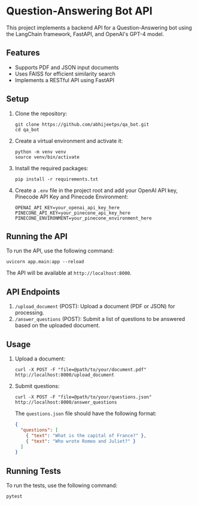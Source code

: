 # Question-Answering Bot API

This project implements a backend API for a Question-Answering bot using the LangChain framework, FastAPI, and OpenAI's GPT-4 model.

## Features

- Supports PDF and JSON input documents
- Uses FAISS for efficient similarity search
- Implements a RESTful API using FastAPI

## Setup

1. Clone the repository:

   ```
   git clone https://github.com/abhijeetps/qa_bot.git
   cd qa_bot
   ```

2. Create a virtual environment and activate it:

   ```
   python -m venv venv
   source venv/bin/activate
   ```

3. Install the required packages:

   ```
   pip install -r requirements.txt
   ```

4. Create a `.env` file in the project root and add your OpenAI API key, Pinecode API Key and Pinecode Environment:

   ```
   OPENAI_API_KEY=your_openai_api_key_here
   PINECONE_API_KEY=your_pinecone_api_key_here
   PINECONE_ENVIRONMENT=your_pinecone_environment_here
   ```

## Running the API

To run the API, use the following command:

```
uvicorn app.main:app --reload
```

The API will be available at `http://localhost:8000`.

## API Endpoints

1. `/upload_document` (POST): Upload a document (PDF or JSON) for processing.
2. `/answer_questions` (POST): Submit a list of questions to be answered based on the uploaded document.

## Usage

1. Upload a document:

   ```
   curl -X POST -F "file=@path/to/your/document.pdf" http://localhost:8000/upload_document
   ```

2. Submit questions:

   ```
   curl -X POST -F "file=@path/to/your/questions.json" http://localhost:8000/answer_questions
   ```

   The `questions.json` file should have the following format:

   ```json
   {
     "questions": [
       { "text": "What is the capital of France?" },
       { "text": "Who wrote Romeo and Juliet?" }
     ]
   }
   ```

## Running Tests

To run the tests, use the following command:

```
pytest
```
